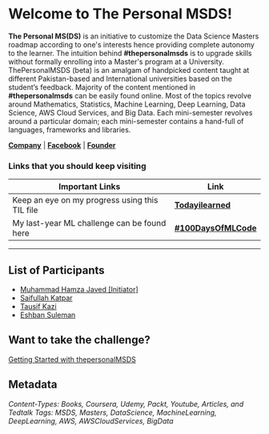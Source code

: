 # Welcome to The Personal MSDS!


**The Personal MS(DS)** is an initiative to customize the Data Science Masters roadmap according to one's interests hence providing complete autonomy to the learner. The intuition behind **#thepersonalmsds** is to upgrade skills without formally enrolling into a Master's program at a University. ThePersonalMSDS (beta) is an amalgam of handpicked content taught at different Pakistan-based and International universities based on the student’s feedback. Majority of the content mentioned in **#thepersonalmsds** can be easily found online. Most of the topics revolve around Mathematics, Statistics, Machine Learning, Deep Learning, Data Science, AWS Cloud Services, and Big Data. Each mini-semester revolves around a particular domain; each mini-semester contains a hand-full of languages, frameworks and libraries.

[**Company**](https://www.linkedin.com/company/thepersonalmsds/) | [**Facebook**](https://lnkd.in/fXfJczp) | [**Founder**](https://www.linkedin.com/in/muhammadhamzajaved/)


### Links that you should keep visiting
| Important Links | Link |
| -- | -- | 
| Keep an eye on my progress using this TIL file | [**Todayilearned**](https://github.com/EshbanTheLearner/thepersonalmsds/blob/master/todayilearned.md)
| My last-year ML challenge can be found here | [**#100DaysOfMLCode**](https://github.com/EshbanTheLearner/100DaysofMLCode) |
--------------------------------------

## List of Participants

- [Muhammad Hamza Javed [Initiator]](https://www.linkedin.com/in/muhammadhamzajaved/)
- [Saifullah Katpar](https://www.linkedin.com/in/saifullahkatpar)
- [Tausif Kazi](https://www.linkedin.com/in/tausifkazi/)
- [Eshban Suleman](https://www.linkedin.com/in/eshban-suleman-624a49113/)
## Want to take the challenge?

[Getting Started with thepersonalMSDS](https://github.com/mhjhamza/thepersonalmsds/blob/master/How-to-Start/Getting-Started.md)

<!--
### Course wise content and self-studying material
#### This contain links to all the relevant books, courses, videos and specializations
| Course Title | Link |
| -- | -- | 
| Personal Development |  [**Click here!**](https://github.com/mhjhamza/thepersonalmsds/blob/master/Course-wise-roadmaps/PersonalDevelopment.md)
| Statistics | [**Click here!**](https://github.com/mhjhamza/thepersonalmsds/blob/master/Course-wise-roadmaps/Statistics.md)
| Mathematics | Click here!|
| Big Data | [**Click here!**](https://github.com/mhjhamza/thepersonalmsds/blob/master/Course-wise-roadmaps/BigData.md)
| Mathematics | Click here!|
| Machine Learning | Click here!|
| Deep Learning | Click here!|
| Data Science | [**Click here!**](https://github.com/mhjhamza/thepersonalmsds/blob/master/Course-wise-roadmaps/DataScience.md)
| AWS Machine Learning (Speciality) | Click here! |
| AWS Big Data (Speciality) | Click here! |

--------------------------------------

### University wise MS(DS) Roadmaps (National/International)
| University | MSDS Roadmap |
| -- | -- | 
| ITU - Information Technology University | [**ITU Lahore MS(DS) Roadmap**](https://github.com/mhjhamza/thepersonalmsds/blob/master/UniversityMSDS-Roadmaps/ITU-Information-Technology-University.md)
| FAST Lahore | [**FAST Lahore MS(DS) Roadmap**](https://github.com/mhjhamza/thepersonalmsds/blob/master/UniversityMSDS-Roadmaps/FAST-MSDS-Roadmap.md)
|  **Please contribute more roadmaps** | **Thanks!**


--------------------------------------
**Note:** Feel free to actively contribute in the MS roadmap; If you come across a decent learning material [either paid or free] create a pull request. Contributors will be given credits by referring to their Linkedin / Github profile.

### How can I contribute?
- Contribute by sharing your universities MS(DS) Roadmap.
- Contribute by sharing any online course or specialization you enjoyed!
- Contribute by sharing relevant book(s) for a particular course.
- Contribute by sharing Udacity Nano-Degree's code/content.
- Contribute by sharing TEDtalks on Data Science in the relevant directory.




# MSDS Roadmap
The tentative roadmap covers four mini-semesters in ~4-6 months:

-   Personal Development
-   Mathematics
-   Statistics
-   Big Data
-   Machine Learning
-   Deep Learning
-   Data Science
-   Final Kaggle/Project

**Milestones**
-   AWS Machine Learning (Speciality)
-   AWS Big Data (Speciality)

# About me
**Muhammad Hamza Javed** is an AWS Certified Solutions Architect - Associate, an AWS Certified Developer, a Packt Author, and a Data Science enthusiast primarily working on Machine Learning, Deep Learning, and Computer Vision. He possesses a Bachelor's Degree in Computer Science from GC University and forty-five (45) certificates in Data Science, Machine Learning, Deep Learning, and Big Data from AWS, Coursera and LinkedIn.

Recent Accomplishments as of 2019:  
1) AWS Certified Solutions Architect - Associate  
2) AWS Certified Developer - Associate  
3) Packt Author - Computer Vision Course  
4) Packt Author - Geting Started with Tensorflow 2.0 for Deep Learning
5) 100DaysOfMLCode


Contact: [Linkedin](http://linkedin.com/in/MuhammadHamzaJaved) | [Kaggle](https://www.kaggle.com/hamzajaved) | [Facebook](https://facebook.com/mhjhamza) | [Packt](https://www.packtpub.com/authors/muhammad-hamza-javed)

-->

## Metadata
*Content-Types: Books, Coursera, Udemy, Packt, Youtube, Articles, and Tedtalk*
*Tags: MSDS, Masters, DataScience, MachineLearning, DeepLearning, AWS, AWSCloudServices, BigData*
